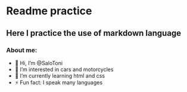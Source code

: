 # Readme practice
## Here I practice the use of markdown language

### About me:
-   👋 Hi, I’m @SaloToni
- 👀 I’m interested in cars and motorcycles
- 🌱 I’m currently learning html and css
- ⚡ Fun fact: I speak many languages

